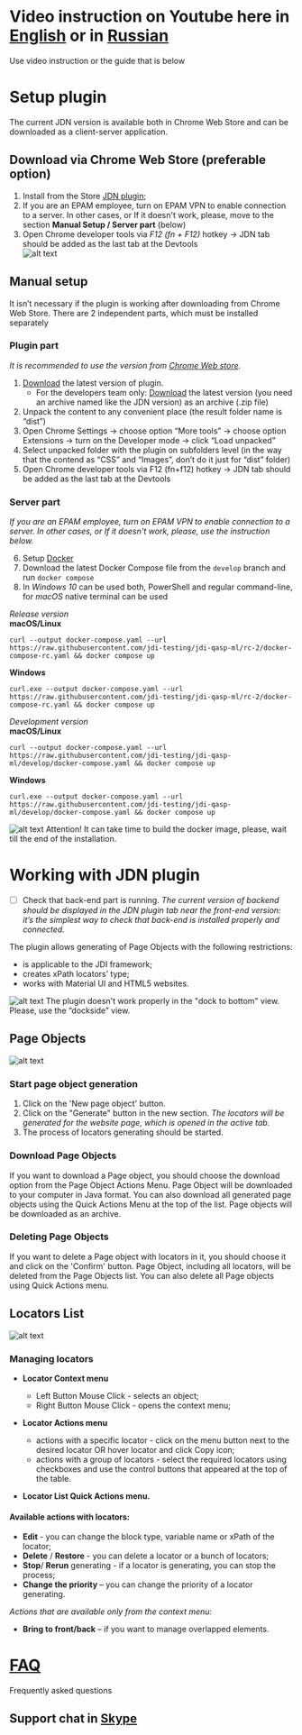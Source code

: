 
# Video instruction on Youtube here in [English](https://www.youtube.com/watch?v=b2o6R98icRU) or in [Russian](https://www.youtube.com/watch?v=FJWJjxmJUMw)
Use video instruction or the guide that is below

# Setup plugin
The current JDN version is available both in Chrome Web Store and can be downloaded as a client-server application.
## Download via Chrome Web Store (preferable option)
1.	Install from the Store [JDN plugin](https://chrome.google.com/webstore/detail/jdn/dldagjdnndapekahhbpeemjifghccldg);
2.	If you are an EPAM employee, turn on EPAM VPN to enable connection to a server. In other cases, or If it doesn't work, please, move to the section **Manual Setup / Server part** (below)
3.  Open Chrome developer tools via *F12 (fn + F12)* hotkey → JDN tab should be added as the last tab at the Devtools   
![alt text](https://user-images.githubusercontent.com/53625116/192780907-6fdd41f4-cbbf-4335-b1fe-9db2da2f10af.png)

## Manual setup
It isn’t necessary if the plugin is working after downloading from Chrome Web Store. 
There are 2 independent parts, which must be installed separately

### **Plugin part**
*It is recommended to use the version from [Chrome Web store](https://chrome.google.com/webstore/detail/jdn/dldagjdnndapekahhbpeemjifghccldg).*  
1. [Download](https://github.com/jdi-testing/jdn-ai/releases/tag/3.2.252) the latest version of plugin.
   *  For the developers team only: [Download](https://github.com/jdi-testing/jdn-ai/releases) the latest version (you need an archive named like the JDN version) as an archive (.zip file)
2. Unpack the content to any convenient place (the result folder name is “dist”)
3. Open Chrome Settings → choose option “More tools” → choose option Extensions → turn on the Developer mode → click “Load unpacked”
4. Select unpacked folder with the plugin on subfolders level (in the way that the contend as “CSS” and “Images”, don’t do it just for “dist” folder)
5. Open Chrome developer tools via F12 (fn+f12) hotkey → JDN tab should be added as the last tab at the Devtools 

### **Server part**  
*If you are an EPAM employee, turn on EPAM VPN to enable connection to a server. In other cases, or If it doesn't work, please, use the instruction below.*  

6. Setup [Docker](https://www.docker.com/products/docker-desktop)  
7. Download the latest Docker Compose file from the `develop` branch and run `docker compose`  
8. In _Windows 10_ can be used both, PowerShell and regular command-line, for _macOS_ native terminal can be used  

*Release version*  
**macOS/Linux**
```shell
curl --output docker-compose.yaml --url https://raw.githubusercontent.com/jdi-testing/jdi-qasp-ml/rc-2/docker-compose-rc.yaml && docker compose up
```
**Windows**
```shell
curl.exe --output docker-compose.yaml --url https://raw.githubusercontent.com/jdi-testing/jdi-qasp-ml/rc-2/docker-compose-rc.yaml && docker compose up
```
*Development version*  
**macOS/Linux**
```shell
curl --output docker-compose.yaml --url https://raw.githubusercontent.com/jdi-testing/jdi-qasp-ml/develop/docker-compose.yaml && docker compose up
```
**Windows**
```shell
curl.exe --output docker-compose.yaml --url https://raw.githubusercontent.com/jdi-testing/jdi-qasp-ml/develop/docker-compose.yaml && docker compose up
```
![alt text](https://img.icons8.com/emoji/16/000000/warning-emoji.png) Attention! It can take time to build the docker image, please, wait till the end of the installation.




# Working with JDN plugin

- [ ] Check that back-end part is running. *The current version of backend should be displayed in the JDN plugin tab near the front-end version: it’s the simplest way to check that back-end is installed properly and connected.*

The plugin allows generating of Page Objects with the following restrictions:
-	is applicable to the JDI framework;
-	creates xPath locators’ type;
-	works with Material UI and HTML5 websites.

![alt text](https://img.icons8.com/ios/16/000000/info--v1.png) The plugin doesn't work properly in the "dock to bottom" view. Please, use the “dockside” view.

## Page Objects
![alt text](https://user-images.githubusercontent.com/53625116/192288508-5a9c5760-04eb-4048-82ff-5118b007f6dc.png)

### Start page object generation
1. Click on the 'New page object' button.
2. Click on the "Generate" button in the new section. 
*The locators will be generated for the website page, which is opened in the active tab.*
3. The process of locators generating should be started.

### Download Page Objects
If you want to download a Page object, you should choose the download option from the Page Object Actions Menu. Page Object will be downloaded to your computer in Java format.
You can also download all generated page objects using the Quick Actions Menu at the top of the list. Page objects will be downloaded as an archive.

### Deleting Page Objects
If you want to delete a Page object with locators in it, you should choose it and click on the 'Confirm' button.  Page Object, including all locators, will be deleted from the Page Objects list.
You can also delete all Page objects using Quick Actions menu.

## Locators List
![alt text](https://user-images.githubusercontent.com/53625116/192290963-aab9c701-522e-4161-a7d2-68884dd389ed.png)


### Managing locators


* **Locator Context menu**
  * Left Button Mouse Click - selects an object; 
  * Right Button Mouse Click - opens the context menu;

* **Locator Actions menu**
  * actions with a specific locator - click on the menu button next to the desired locator OR hover locator and click Copy icon;
  * actions with a group of locators - select the required locators using checkboxes and use the control buttons that appeared at the top of the table.

*	**Locator List Quick Actions menu.**


#### Available actions with locators:

- **Edit** -  you can change the block type, variable name or xPath of the locator;
- **Delete** / **Restore** - you can delete a locator or a bunch of locators;
- **Stop**/ **Rerun** generating - if a locator is generating, you can stop the process;
-	**Change the priority** – you can change the priority of a locator generating.

*Actions that are available only from the context menu:*
-	**Bring to front/back** – if you want to manage overlapped elements.

# [FAQ](https://jdi-family.atlassian.net/l/cp/cV133esQ)
Frequently asked questions
## Support chat in [Skype](https://join.skype.com/clvyVvnZvWqc)

